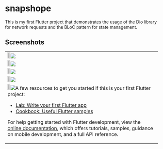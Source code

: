 # snapshope

This is my first Flutter project that demonstrates the usage of the Dio library for network requests and the BLoC pattern for state management.
## Screenshots
<table width="100%">
   <tbody>
    <tr>
<td width="1%"><img src=![1](https://github.com/ahmedsamyha/E-Commerce-App/assets/124884916/3c8047ad-5f86-4f02-b816-6b7738e9fc00)
<td width="1%"><img src=![2](https://github.com/ahmedsamyha/E-Commerce-App/assets/124884916/e942eb61-6fc2-489c-82c2-aea0074c2e0a)
<td width="1%"><img src=![3](https://github.com/ahmedsamyha/E-Commerce-App/assets/124884916/c5f1ca41-c5c6-4d73-bfe5-6406e1e0d443)
     <tbody>
    <tr>              
<td width="1%"><img src=![4](https://github.com/ahmedsamyha/E-Commerce-App/assets/124884916/6f602a54-16fa-4d8e-a96e-1fa82447291c)
<td width="1%"><img src=![5](https://github.com/ahmedsamyha/E-Commerce-App/assets/124884916/9e3139e9-f952-4253-a8b8-879b346ba9fd)
<td width="1%"><img src=![7](https://github.com/ahmedsamyha/E-Commerce-App/assets/124884916/20a671be-4517-4e8a-97ef-8edc6b942f5b)
     <tbody>
    <tr>              
<td width="1%"><img src=![8](https://github.com/ahmedsamyha/E-Commerce-App/assets/124884916/59d44758-435f-4012-9dbc-30d50e15a5b9)
<td width="1%"><img src=![9](https://github.com/ahmedsamyha/E-Commerce-App/assets/124884916/778b7488-dbc5-4cf9-bb8e-7f90c50050dd)
<td width="1%"><img src=![10](https://github.com/ahmedsamyha/E-Commerce-App/assets/124884916/1dcd3ff3-df94-4c8f-813a-770bb2c1b32b)
       <tbody>
    <tr>            
<td width="1%"><img src=![11](https://github.com/ahmedsamyha/E-Commerce-App/assets/124884916/91650627-bb94-42e1-92ef-4f480215402a)
<td width="1%"><img src=![12](https://github.com/ahmedsamyha/E-Commerce-App/assets/124884916/5af17250-a944-4e27-a240-ec63aabe6f8c)
<td width="1%"><img src=![13](https://github.com/ahmedsamyha/E-Commerce-App/assets/124884916/93b2d920-eb0f-44fa-a33d-a3c9e51fd2fa)
         <tbody>
    <tr>          
<td width="1%"><img src=![14](https://github.com/ahmedsamyha/E-Commerce-App/assets/124884916/1034384c-a811-4f5f-8aa3-747db10003b5)
<td width="1%"><img src=![15](https://github.com/ahmedsamyha/E-Commerce-App/assets/124884916/0d612371-176e-4018-99ee-382034fbe8a2)
<td width="1%"><img src=![16](https://github.com/ahmedsamyha/E-Commerce-App/assets/124884916/2bf36253-8bdc-47df-b8e8-fe88d37f877b)


A few resources to get you started if this is your first Flutter project:

- [Lab: Write your first Flutter app](https://docs.flutter.dev/get-started/codelab)
- [Cookbook: Useful Flutter samples](https://docs.flutter.dev/cookbook)

For help getting started with Flutter development, view the
[online documentation](https://docs.flutter.dev/), which offers tutorials,
samples, guidance on mobile development, and a full API reference.
